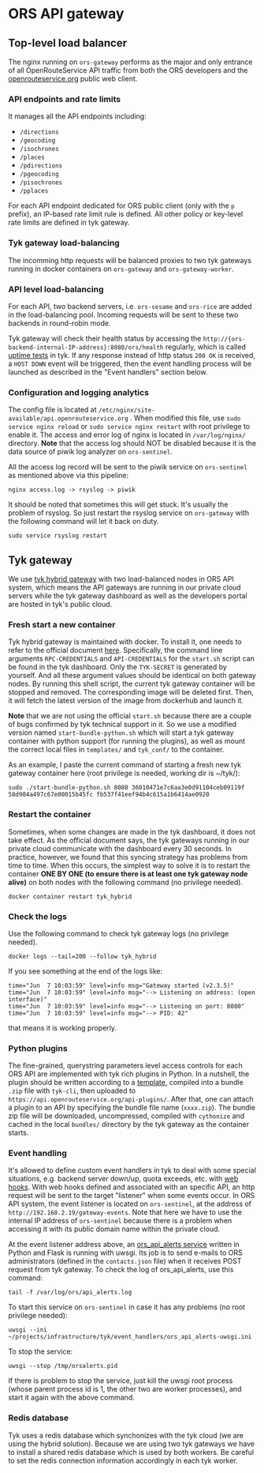 # ORS API gateway

## Top-level load balancer

The nginx running on `ors-gateway` performs as the major and only entrance of
all OpenRouteService API traffic from both the ORS developers and the
[openrouteservice.org](https://openrouteservice.org) public web client.

### API endpoints and rate limits

It manages all the API endpoints including:

-   `/directions`
-   `/geocoding`
-   `/isochrones`
-   `/places`
-   `/pdirections`
-   `/pgeocoding`
-   `/pisochrones`
-   `/pplaces`

For each API endpoint dedicated for ORS public client (only with the `p`
prefix), an IP-based rate limit rule is defined. All other policy or key-level
rate limits are defined in tyk gateway.

### Tyk gateway load-balancing

The incomming http requests will be balanced proxies to two tyk gateways
running in docker containers on `ors-gateway` and `ors-gateway-worker`.

### API level load-balancing

For each API, two backend servers, i.e. `ors-sesame` and `ors-rice` are added in 
the load-balancing pool. Incoming requests will be sent to these two backends
in round-robin mode.

Tyk gateway will check their health status by
accessing the `http://{ors-backend-internal-IP-address}:8080/ors/health`
regularly, which is called [uptime tests](https://tyk.io/tyk-documentation/ensure-high-availability/uptime-tests/) 
in tyk. If any response instead of http status `200 OK` is received, a `HOST DOWN` 
event will be triggered, then the event handling process will be launched
as described in the "Event handlers" section below.

### Configuration and logging analytics

The config file is located at
`/etc/nginx/site-available/api.openrouteservice.org` . When modified this file,
use `sudo service nginx reload` or `sudo service nginx restart` with root privilege to
enable it. The access and error log of nginx is located in `/var/log/nginx/`
directory. **Note** that the access log should NOT be disabled because it is
the data source of piwik log analyzer on `ors-sentinel`.

All the access log record will be sent to the piwik service on `ors-sentinel`
as mentioned above via this pipeline:

`nginx access.log -> rsyslog -> piwik`

It should be noted that sometimes this will get stuck. It's usually the problem
of rsyslog. So just restart the rsyslog service on `ors-gateway` with the following 
command will let it back on duty.

`sudo service rsyslog restart`

## Tyk gateway

We use [tyk hybrid
gateway](https://tyk.io/tyk-documentation/get-started/with-tyk-hybrid/) with
two load-balanced nodes in ORS API system, which means the API gateways are
running in our private cloud servers while the tyk gateway dashboard as well as
the developers portal are hosted in tyk's public cloud. 

### Fresh start a new container

Tyk hybrid gateway is maintained with docker. To install it, one needs to refer 
to the official document [here](https://tyk.io/tyk-documentation/get-started/with-tyk-hybrid/tutorials/install-hybrid-gateway/). 
Specifically, the command line arguments `RPC-CREDENTIALS` and
`API-CREDENTIALS` for the `start.sh` script can be found in the tyk dashboard.
Only the `TYK-SECRET` is generated by yourself. And all these argument values
should be identical on both gateway nodes. By running this shell script, the
current tyk gateway container will be stopped and removed. The corresponding 
image will be deleted first. Then, it will fetch the latest version of the
image from dockerhub and launch it.

**Note** that we are not using the official `start.sh` because there are
a couple of bugs confirmed by tyk technical support in it. So we use a modified
version named `start-bundle-python.sh` which will start a tyk gateway container
with python support (for running the plugins), as well as mount the correct
local files in `templates/` and `tyk_conf/` to the container. 

As an example, I paste the current command of starting a fresh new tyk gateway
container here (root privilege is needed, working dir is ~/tyk/):

    sudo ./start-bundle-python.sh 8080 36010471e7c6aa3e0d91104ceb09119f 58d904a497c67e00015b45fc fb537f41eef94b4c615a1b6414ae0920

### Restart the container

Sometimes, when some changes are made in the tyk dashboard, it does not take
effect. As the official document says, the tyk gateways running in our private cloud
communicate with the dashboard every 30 seconds. In practice, however, we found
that this syncing strategy has problems from time to time. When this occurs,
the simplest way to solve it is to restart the container **ONE BY ONE (to
ensure there is at least one tyk gateway node alive)** on both nodes with the 
following command (no privilege needed).

    docker container restart tyk_hybrid

### Check the logs

Use the following command to check tyk gateway logs (no privilege needed).

    docker logs --tail=200 --follow tyk_hybrid

If you see something at the end of the logs like:

    time="Jun  7 10:03:59" level=info msg="Gateway started (v2.3.5)"
    time="Jun  7 10:03:59" level=info msg="--> Listening on address: (open interface)"
    time="Jun  7 10:03:59" level=info msg="--> Listening on port: 8080"
    time="Jun  7 10:03:59" level=info msg="--> PID: 42"

that means it is working properly.

### Python plugins

The fine-grained, querystring parameters level access controls for each ORS API
are implemented with tyk rich plugins in Python. In a nutshell, the plugin
should be written according to
a [template](https://github.com/TykTechnologies/tyk-plugin-demo-python),
compiled into a bundle `.zip` file with `tyk-cli`, then uploaded to
`https://api.openrouteservice.org/api-plugins/`. After that, one can attach
a plugin to an API by specifying the bundle file name (`xxxx.zip`). The bundle
zip file will be downloaded, uncompressed, compiled with `cythonize` and cached
in the local `bundles/` directory by the tyk gateway as the container starts. 

### Event handling

It's allowed to define custom event handlers in tyk to deal with some special
situations, e.g. backend server down/up, quota exceeds, etc. with [web
hooks](https://tyk.io/tyk-documentation/report-monitor-trigger-events/webhooks/). 
With web hooks defined and associated with an specific API, an http request
will be sent to the target "listener" when some events occur. In ORS API
system, the event listener is located on `ors-sentinel`, at the address of
`http://192.168.2.19/gateway-events`. Note that here we have to use the
internal IP address of `ors-sentinel` because there is a problem when accessing
it with its public domain name within the private cloud. 

At the event listener address above,
an [ors_api_alerts service](https://gitlab.gistools.geog.uni-heidelberg.de/giscience/openrouteservice/infrastructure/tree/master/tyk/event_handlers) written in Python and Flask is
running with uwsgi. Its job is to send e-mails to ORS administrators (defined
in the `contacts.json` file) when it receives POST request from tyk gateway. To
check the log of ors_api_alerts, use this command:

    tail -f /var/log/ors/api_alerts.log

To start this service on `ors-sentinel` in case it has any problems (no
root privilege needed):

    uwsgi --ini ~/projects/infrastructure/tyk/event_handlers/ors_api_alerts-uwsgi.ini

To stop the service:

    uwsgi --stop /tmp/orsalerts.pid

If there is problem to stop the service, just kill the uwsgi root process
(whose parent process id is 1, the other two are worker processes), and start 
it again with the above command.

### Redis database

Tyk uses a redis database which synchonizes with the tyk cloud (we are using the hybrid solution). Because we are using two tyk gateways we have to install a shared redis database which is used by both
workers. Be careful to set the redis connection information accordingly in each tyk worker.
